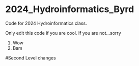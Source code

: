 # 2024_Hydroinformatics_Byrd
Code for 2024 Hydroinformatics class. 

Only edit this code if you are cool. If you are not...sorry

1. Wow
2. Bam

#Second Level changes
